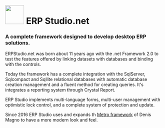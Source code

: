 <h1><img src="http://i63.tinypic.com/xvg3l.jpg" width="60" height="60"> ERP Studio.net </h1>
<h3> A complete framework designed to develop desktop ERP solutions. </h3>

ERPStudio.net was born about 11 years ago with the .net Framework 2.0 to test the features offered by linking datasets with databases and binding with the controls.

Today the framework has a complete integration with the SqlServer, Sqlcompact and Sqllite relational databases with automatic database creation management and a fluent method for creating queries.
It's integrates a reporting system through Crystal Report.

ERP Studio implements multi-language forms, multi-user management with optimistic lock control, and a complete system of protection and update.

Since 2016 ERP Studio uses and expands th [Metro framework](http://denricdenise.info/2014/09/winforms-metro-style/) of Denis Magno to have a more modern look and feel.
